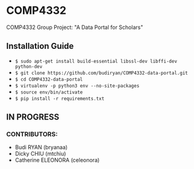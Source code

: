# COMP4332
COMP4332 Group Project: "A Data Portal for Scholars"

## Installation Guide
- `$ sudo apt-get install build-essential libssl-dev libffi-dev python-dev`
- `$ git clone https://github.com/budiryan/COMP4332-data-portal.git`
- `$ cd COMP4332-data-portal`
- `$ virtualenv -p python3 env --no-site-packages`
- `$ source env/bin/activate`
- `$ pip install -r requirements.txt`


## IN PROGRESS
### CONTRIBUTORS:
- Budi RYAN (bryanaa)
- Dicky CHIU (mtchiu)
- Catherine ELEONORA (celeonora)

